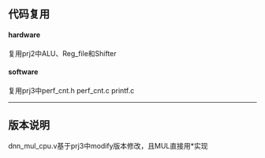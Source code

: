 ## 代码复用
#### hardware
复用prj2中ALU、Reg_file和Shifter  

#### software
复用prj3中perf_cnt.h perf_cnt.c printf.c  

----

## 版本说明   
dnn_mul_cpu.v基于prj3中modify版本修改，且MUL直接用*实现